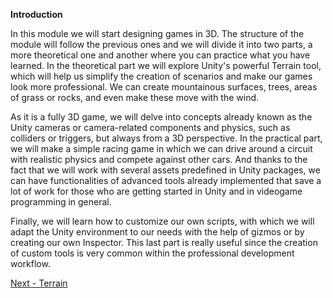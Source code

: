 **Introduction**

In this module we will start designing games in 3D. The structure of the module will follow the previous ones and we will divide it into two parts, a more theoretical one and another where you can practice what you have learned. In the theoretical part we will explore Unity's powerful Terrain tool, which will help us simplify the creation
of scenarios and make our games look more professional. We can create mountainous surfaces, trees, areas of grass or rocks, and even make these move with the wind.

As it is a fully 3D game, we will delve into concepts already known as the Unity cameras or camera-related components and physics, such as colliders or triggers, but always from a 3D perspective. In the practical part, we will make a simple racing game in which we can drive around a circuit with realistic physics and compete against other cars. And thanks to the fact that we will work with several assets predefined in Unity packages, we can have functionalities of advanced tools already implemented that save a lot of work for those who are getting started in Unity and in videogame programming in general.

Finally, we will learn how to customize our own scripts, with which we will adapt the Unity environment to our needs with the help of gizmos or by creating our own Inspector. This last part is really useful since the creation of custom tools is very common within the professional development workflow.

[Next - Terrain](https://github.com/dbanakou/NYU_Games_S25/blob/main/m2-3d-racing-game/2%20-%20Terrain.md)
